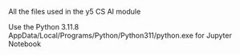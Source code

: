 All the files used in the y5 CS AI module

Use the Python 3.11.8 AppData/Local/Programs/Python/Python311/python.exe for Jupyter Notebook